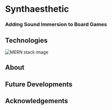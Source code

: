 # Synthaesthetic
### Adding Sound Immersion to Board Games

## Technologies
![MERN stack image](https://i.imgur.com/sM0TfCI.jpg)

## About

## Future Developments

## Acknowledgements

